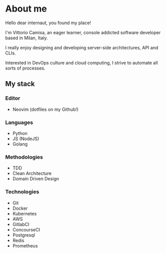 # About me

Hello dear internaut, you found my place!

I'm Vittorio Camisa, an eager learner, console addicted software developer based in Milan, Italy.

I really enjoy designing and developing server-side architectures, API and CLIs.

Interested in DevOps culture and cloud computing, I strive to automate all sorts of processes.


## My stack

### Editor
* Neovim (dotfiles on my Github!)

### Languages
* Python
* JS (NodeJS)
* Golang

### Methodologies
* TDD
* Clean Architecture
* Domain Driven Design

### Technologies
* Git
* Docker
* Kubernetes
* AWS
* GitlabCI
* ConcourseCI
* Postgresql
* Redis
* Prometheus
